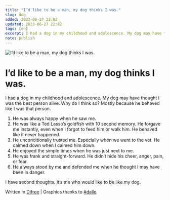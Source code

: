```yaml
---
title: "I’d like to be a man, my dog thinks I was."
slug: dog
added: 2023-06-27 22:02
updated: 2023-06-27 22:02
tags: [en]
excerpt: I had a dog in my childhood and adolescence. My dog may have thought I was the best person alive. Why do I think so? Mostly because he behaved like I was that person.
note: publish
---
```

![I’d like to be a man, my dog thinks I was.](/images/2023-06-27-dog.png)
# I’d like to be a man, my dog thinks I was.
I had a dog in my childhood and adolescence. My dog may have thought I was the best person alive. Why do I think so? Mostly because he behaved like I was that person.

1. He was always happy when he saw me.
2. He was like a Ted Lasso’s goldfish with 10 second memory. He forgave me instantly, even when I forgot to feed him or walk him. He behaved like it never happened.
3. He unconditionally trusted me. Especially when we went to the vet. He calmed down when I calmed him down.
4. He enjoyed the simple times when he was just next to me.
5. He was frank and straight-forward. He didn’t hide his cheer, anger, pain, or fear.
6. He always stood by me and defended me when he thought I may have been in danger.

I have second thoughts. It’s me who would like to be like my dog.




Written in [Difree](https://www.getdifree.com/) | Graphics thanks to [#dalle](https://labs.openai.com/s/UyPeDWzIQfGayMBpKqwARVIh)
